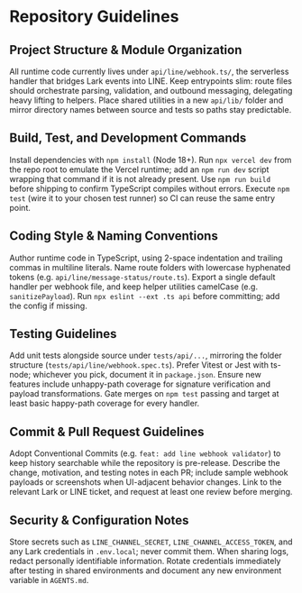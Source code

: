 # Repository Guidelines

## Project Structure & Module Organization
All runtime code currently lives under `api/line/webhook.ts/`, the serverless handler that bridges Lark events into LINE. Keep entrypoints slim: route files should orchestrate parsing, validation, and outbound messaging, delegating heavy lifting to helpers. Place shared utilities in a new `api/lib/` folder and mirror directory names between source and tests so paths stay predictable.

## Build, Test, and Development Commands
Install dependencies with `npm install` (Node 18+). Run `npx vercel dev` from the repo root to emulate the Vercel runtime; add an `npm run dev` script wrapping that command if it is not already present. Use `npm run build` before shipping to confirm TypeScript compiles without errors. Execute `npm test` (wire it to your chosen test runner) so CI can reuse the same entry point.

## Coding Style & Naming Conventions
Author runtime code in TypeScript, using 2-space indentation and trailing commas in multiline literals. Name route folders with lowercase hyphenated tokens (e.g. `api/line/message-status/route.ts`). Export a single default handler per webhook file, and keep helper utilities camelCase (e.g. `sanitizePayload`). Run `npx eslint --ext .ts api` before committing; add the config if missing.

## Testing Guidelines
Add unit tests alongside source under `tests/api/...`, mirroring the folder structure (`tests/api/line/webhook.spec.ts`). Prefer Vitest or Jest with ts-node; whichever you pick, document it in `package.json`. Ensure new features include unhappy-path coverage for signature verification and payload transformations. Gate merges on `npm test` passing and target at least basic happy-path coverage for every handler.

## Commit & Pull Request Guidelines
Adopt Conventional Commits (e.g. `feat: add line webhook validator`) to keep history searchable while the repository is pre-release. Describe the change, motivation, and testing notes in each PR; include sample webhook payloads or screenshots when UI-adjacent behavior changes. Link to the relevant Lark or LINE ticket, and request at least one review before merging.

## Security & Configuration Notes
Store secrets such as `LINE_CHANNEL_SECRET`, `LINE_CHANNEL_ACCESS_TOKEN`, and any Lark credentials in `.env.local`; never commit them. When sharing logs, redact personally identifiable information. Rotate credentials immediately after testing in shared environments and document any new environment variable in `AGENTS.md`.
